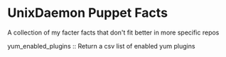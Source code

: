 UnixDaemon Puppet Facts
=======================

A collection of my facter facts that don't fit better in more specific repos

yum_enabled_plugins :: Return a csv list of enabled yum plugins 
